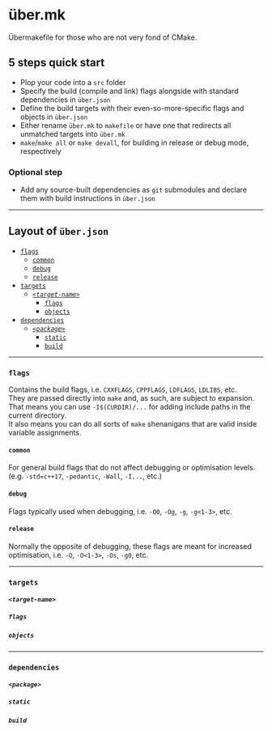 # über.mk
Übermakefile for those who are not very fond of CMake.

## 5 steps quick start
- Plop your code into a `src` folder
- Specify the build (compile and link) flags alongside with standard dependencies in `über.json`
- Define the build targets with their even-so-more-specific flags and objects in `über.json`
- Either rename `über.mk` to `makefile` or have one that redirects all unmatched targets into `über.mk`
- `make`/`make all` or `make devall`, for building in release or debug mode, respectively

### Optional step
- Add any source-built dependencies as `git` submodules and declare them with build instructions in `über.json`

---
## Layout of `über.json`
- [`flags`](#flags)
  - [`common`](#common)
  - [`debug`](#debug)
  - [`release`](#release)
- [`targets`](#targets)
  - [_`<target-name>`_](#target-name)
    - [`flags`](#flags)
    - [`objects`](#objects)
- [`dependencies`](#dependencies)
  - [_`<package>`_](#package)
    - [`static`](#static)
    - [`build`](#build)

---
### `flags`
Contains the build flags, i.e. `CXXFLAGS`, `CPPFLAGS`, `LDFLAGS`, `LDLIBS`, etc.  
They are passed directly into `make` and, as such, are subject to expansion. That means you can use `-I$(CURDIR)/...` for adding include paths in the current directory.  
It also means you can do all sorts of `make` shenanigans that are valid inside variable assignments.

#### `common`
For general build flags that do not affect debugging or optimisation levels. (e.g. `-std=c++17`, `-pedantic`, `-Wall`, `-I...`, etc.)

#### `debug`
Flags typically used when debugging, i.e. `-O0`, `-Og`, `-g`, `-g<1-3>`, etc.

#### `release`
Normally the opposite of debugging, these flags are meant for increased optimisation, i.e. `-O`, `-O<1-3>`, `-Os`, `-g0`, etc.

---
### `targets`

#### _`<target-name>`_

##### `flags`

##### `objects`

---
### `dependencies`

#### _`<package>`_

##### `static`

##### `build`
